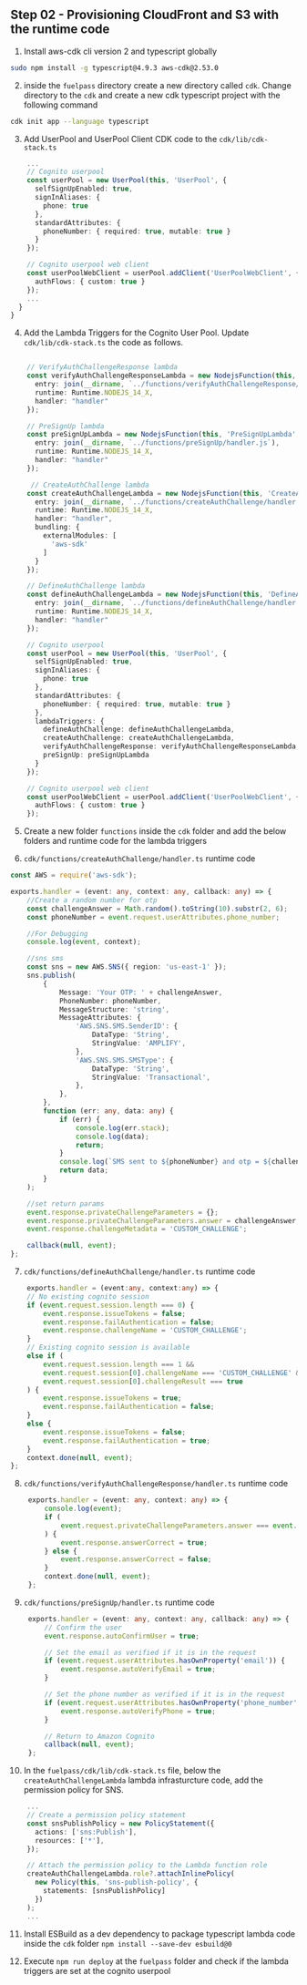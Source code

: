 ## Step 02 - Provisioning CloudFront and S3 with the runtime code

1. Install aws-cdk cli version 2 and typescript globally
``` sh
sudo npm install -g typescript@4.9.3 aws-cdk@2.53.0
```

2. inside the `fuelpass` directory create a new directory called `cdk`. Change directory to the `cdk` and create a new cdk typescript project with the following command
``` sh
cdk init app --language typescript
```

3. Add UserPool and UserPool Client CDK code to the `cdk/lib/cdk-stack.ts` 
```typescript
    ...
    // Cognito userpool
    const userPool = new UserPool(this, 'UserPool', {
      selfSignUpEnabled: true,
      signInAliases: {
        phone: true
      },
      standardAttributes: {
        phoneNumber: { required: true, mutable: true }
      }
    });

    // Cognito userpool web client
    const userPoolWebClient = userPool.addClient('UserPoolWebClient', {
      authFlows: { custom: true }
    });
    ...
  }
}
```

4. Add the Lambda Triggers for the Cognito User Pool. Update `cdk/lib/cdk-stack.ts` the code as follows. 
``` typescript

    // VerifyAuthChallengeResponse lambda
    const verifyAuthChallengeResponseLambda = new NodejsFunction(this, 'VerifyAuthChallengeResponseLambda', {
      entry: join(__dirname, `../functions/verifyAuthChallengeResponse/handler.js`),
      runtime: Runtime.NODEJS_14_X,
      handler: "handler"
    });

    // PreSignUp lambda
    const preSignUpLambda = new NodejsFunction(this, 'PreSignUpLambda', {
      entry: join(__dirname, `../functions/preSignUp/handler.js`),
      runtime: Runtime.NODEJS_14_X,
      handler: "handler"
    });

     // CreateAuthChallenge lambda
    const createAuthChallengeLambda = new NodejsFunction(this, 'CreateAuthChallengeLambda', {
      entry: join(__dirname, `../functions/createAuthChallenge/handler.js`),
      runtime: Runtime.NODEJS_14_X,
      handler: "handler",
      bundling: {
        externalModules: [
          'aws-sdk'
        ]
      }
    });

    // DefineAuthChallenge lambda
    const defineAuthChallengeLambda = new NodejsFunction(this, 'DefineAuthChallengeLambda', {
      entry: join(__dirname, `../functions/defineAuthChallenge/handler.js`),
      runtime: Runtime.NODEJS_14_X,
      handler: "handler"
    });

    // Cognito userpool
    const userPool = new UserPool(this, 'UserPool', {
      selfSignUpEnabled: true,
      signInAliases: {
        phone: true
      },
      standardAttributes: {
        phoneNumber: { required: true, mutable: true }
      },
      lambdaTriggers: {
        defineAuthChallenge: defineAuthChallengeLambda,
        createAuthChallenge: createAuthChallengeLambda,
        verifyAuthChallengeResponse: verifyAuthChallengeResponseLambda,
        preSignUp: preSignUpLambda
      }
    });

    // Cognito userpool web client
    const userPoolWebClient = userPool.addClient('UserPoolWebClient', {
      authFlows: { custom: true }
    });
```

5. Create a new folder `functions` inside the `cdk` folder and add the below folders and runtime code for the lambda triggers

6. `cdk/functions/createAuthChallenge/handler.ts` runtime code
```typescript
const AWS = require('aws-sdk');

exports.handler = (event: any, context: any, callback: any) => {
    //Create a random number for otp
    const challengeAnswer = Math.random().toString(10).substr(2, 6);
    const phoneNumber = event.request.userAttributes.phone_number;

    //For Debugging
    console.log(event, context);

    //sns sms
    const sns = new AWS.SNS({ region: 'us-east-1' });
    sns.publish(
        {
            Message: 'Your OTP: ' + challengeAnswer,
            PhoneNumber: phoneNumber,
            MessageStructure: 'string',
            MessageAttributes: {
                'AWS.SNS.SMS.SenderID': {
                    DataType: 'String',
                    StringValue: 'AMPLIFY',
                },
                'AWS.SNS.SMS.SMSType': {
                    DataType: 'String',
                    StringValue: 'Transactional',
                },
            },
        },
        function (err: any, data: any) {
            if (err) {
                console.log(err.stack);
                console.log(data);
                return;
            }
            console.log(`SMS sent to ${phoneNumber} and otp = ${challengeAnswer}`);
            return data;
        }
    );

    //set return params
    event.response.privateChallengeParameters = {};
    event.response.privateChallengeParameters.answer = challengeAnswer;
    event.response.challengeMetadata = 'CUSTOM_CHALLENGE';

    callback(null, event);
};
```

7. `cdk/functions/defineAuthChallenge/handler.ts` runtime code
```typescript
    exports.handler = (event:any, context:any) => {
    // No existing cognito session
    if (event.request.session.length === 0) {
        event.response.issueTokens = false;
        event.response.failAuthentication = false;
        event.response.challengeName = 'CUSTOM_CHALLENGE';
    }
    // Existing cognito session is available
    else if (
        event.request.session.length === 1 &&
        event.request.session[0].challengeName === 'CUSTOM_CHALLENGE' &&
        event.request.session[0].challengeResult === true
    ) {
        event.response.issueTokens = true;
        event.response.failAuthentication = false;
    }
    else {
        event.response.issueTokens = false;
        event.response.failAuthentication = true;
    }
    context.done(null, event);
};

```

8. `cdk/functions/verifyAuthChallengeResponse/handler.ts` runtime code
   ```typescript
    exports.handler = (event: any, context: any) => {
        console.log(event);
        if (
            event.request.privateChallengeParameters.answer === event.request.challengeAnswer
        ) {
            event.response.answerCorrect = true;
        } else {
            event.response.answerCorrect = false;
        }
        context.done(null, event);
    };
   ```

9. `cdk/functions/preSignUp/handler.ts` runtime code
   ```typescript
    exports.handler = (event: any, context: any, callback: any) => {
        // Confirm the user
        event.response.autoConfirmUser = true;

        // Set the email as verified if it is in the request
        if (event.request.userAttributes.hasOwnProperty('email')) {
            event.response.autoVerifyEmail = true;
        }

        // Set the phone number as verified if it is in the request
        if (event.request.userAttributes.hasOwnProperty('phone_number')) {
            event.response.autoVerifyPhone = true;
        }

        // Return to Amazon Cognito
        callback(null, event);
    };
   ```

10.  In the `fuelpass/cdk/lib/cdk-stack.ts` file, below the `createAuthChallengeLambda` lambda infrasturcture code, add the permission policy for SNS.
```typescript
    ...
    // Create a permission policy statement
    const snsPublishPolicy = new PolicyStatement({
      actions: ['sns:Publish'],
      resources: ['*'],
    });

    // Attach the permission policy to the Lambda function role 
    createAuthChallengeLambda.role?.attachInlinePolicy(
      new Policy(this, 'sns-publish-policy', {
        statements: [snsPublishPolicy]
      })
    );
    ...
```

11. Install ESBuild as a dev dependency to package typescript lambda code inside the `cdk` folder
    `npm install --save-dev esbuild@0`


12. Execute `npm run deploy` at the `fuelpass` folder and check if the lambda triggers are set at the cognito userpool